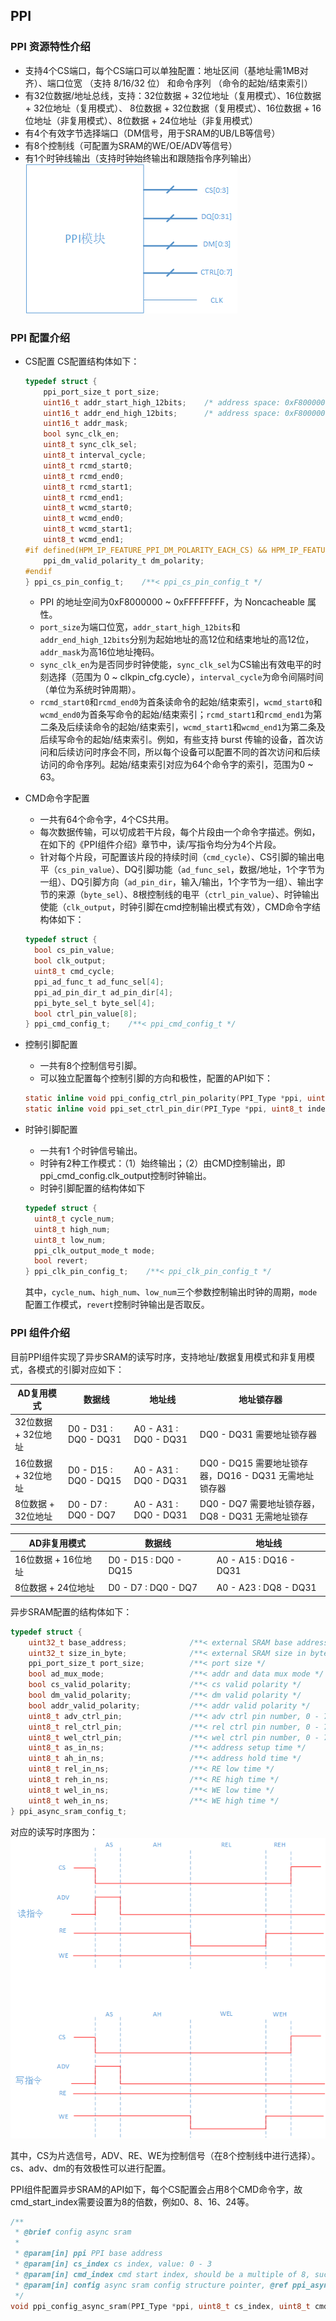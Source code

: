 ## PPI

### PPI 资源特性介绍

- 支持4个CS端口，每个CS端口可以单独配置：地址区间（基地址需1MB对齐）、端口位宽 （支持 8/16/32 位） 和命令序列 （命令的起始/结束索引）
- 有32位数据/地址总线，支持：32位数据 + 32位地址（复用模式）、16位数据 + 32位地址（复用模式）、 8位数据 + 32位数据（复用模式）、16位数据 + 16位地址（非复用模式）、8位数据 + 24位地址（非复用模式）
- 有4个有效字节选择端口（DM信号，用于SRAM的UB/LB等信号）
- 有8个控制线（可配置为SRAM的WE/OE/ADV等信号）
- 有1个时钟线输出（支持时钟始终输出和跟随指令序列输出）
![ppi_module](doc/ppi_module.png)

### PPI 配置介绍

- CS配置
  CS配置结构体如下：
  ```c
  typedef struct {
      ppi_port_size_t port_size;
      uint16_t addr_start_high_12bits;    /* address space: 0xF8000000 ~ 0xFFFFFFFF */
      uint16_t addr_end_high_12bits;      /* address space: 0xF8000000 ~ 0xFFFFFFFF */
      uint16_t addr_mask;
      bool sync_clk_en;
      uint8_t sync_clk_sel;
      uint8_t interval_cycle;
      uint8_t rcmd_start0;
      uint8_t rcmd_end0;
      uint8_t rcmd_start1;
      uint8_t rcmd_end1;
      uint8_t wcmd_start0;
      uint8_t wcmd_end0;
      uint8_t wcmd_start1;
      uint8_t wcmd_end1;
  #if defined(HPM_IP_FEATURE_PPI_DM_POLARITY_EACH_CS) && HPM_IP_FEATURE_PPI_DM_POLARITY_EACH_CS
      ppi_dm_valid_polarity_t dm_polarity;
  #endif
  } ppi_cs_pin_config_t;    /**< ppi_cs_pin_config_t */
  ```
  - PPI 的地址空间为0xF8000000 ~ 0xFFFFFFFF，为 Noncacheable 属性。
  - `port_size`为端口位宽，`addr_start_high_12bits`和`addr_end_high_12bits`分别为起始地址的高12位和结束地址的高12位，`addr_mask`为高16位地址掩码。
  - `sync_clk_en`为是否同步时钟使能，`sync_clk_sel`为CS输出有效电平的时刻选择（范围为 0 ~ clkpin_cfg.cycle），`interval_cycle`为命令间隔时间（单位为系统时钟周期）。
  - `rcmd_start0`和`rcmd_end0`为首条读命令的起始/结束索引，`wcmd_start0`和`wcmd_end0`为首条写命令的起始/结束索引；`rcmd_start1`和`rcmd_end1`为第二条及后续读命令的起始/结束索引，`wcmd_start1`和`wcmd_end1`为第二条及后续写命令的起始/结束索引。例如，有些支持 burst 传输的设备，首次访问和后续访问时序会不同，所以每个设备可以配置不同的首次访问和后续访问的命令序列。起始/结束索引对应为64个命令字的索引，范围为0 ~ 63。

- CMD命令字配置
  - 一共有64个命令字，4个CS共用。
  - 每次数据传输，可以切成若干片段，每个片段由一个命令字描述。例如，在如下的《PPI组件介绍》章节中，读/写指令均分为4个片段。
  - 针对每个片段，可配置该片段的持续时间（`cmd_cycle`）、CS引脚的输出电平（`cs_pin_value`）、DQ引脚功能（`ad_func_sel`，数据/地址，1个字节为一组）、DQ引脚方向（`ad_pin_dir`，输入/输出，1个字节为一组）、输出字节的来源（`byte_sel`）、8根控制线的电平（`ctrl_pin_value`）、时钟输出使能（`clk_output`，时钟引脚在cmd控制输出模式有效），CMD命令字结构体如下：
  ```c
  typedef struct {
    bool cs_pin_value;
    bool clk_output;
    uint8_t cmd_cycle;
    ppi_ad_func_t ad_func_sel[4];
    ppi_ad_pin_dir_t ad_pin_dir[4];
    ppi_byte_sel_t byte_sel[4];
    bool ctrl_pin_value[8];
  } ppi_cmd_config_t;    /**< ppi_cmd_config_t */
  ```

- 控制引脚配置
  - 一共有8个控制信号引脚。
  - 可以独立配置每个控制引脚的方向和极性，配置的API如下：
  ```c
  static inline void ppi_config_ctrl_pin_polarity(PPI_Type *ppi, uint8_t index, ppi_ctrl_polarity_t pol);
  static inline void ppi_set_ctrl_pin_dir(PPI_Type *ppi, uint8_t index, ppi_ctrl_pin_dir_t dir);
  ```

- 时钟引脚配置
  - 一共有1 个时钟信号输出。
  - 时钟有2种工作模式：（1）始终输出；（2）由CMD控制输出，即ppi_cmd_config.clk_output控制时钟输出。
  - 时钟引脚配置的结构体如下
  ```c
  typedef struct {
    uint8_t cycle_num;
    uint8_t high_num;
    uint8_t low_num;
    ppi_clk_output_mode_t mode;
    bool revert;
  } ppi_clk_pin_config_t;    /**< ppi_clk_pin_config_t */
  ```
  其中，`cycle_num`、`high_num`、`low_num`三个参数控制输出时钟的周期，`mode`配置工作模式，`revert`控制时钟输出是否取反。

### PPI 组件介绍

目前PPI组件实现了异步SRAM的读写时序，支持地址/数据复用模式和非复用模式，各模式的引脚对应如下：

| AD复用模式 | 数据线 | 地址线 | 地址锁存器 |
| -------- | ------ | ------ | -------- |
| 32位数据 + 32位地址 | D0 - D31 : DQ0 - DQ31 | A0 - A31 : DQ0 - DQ31 | DQ0 - DQ31 需要地址锁存器 |
| 16位数据 + 32位地址 | D0 - D15 : DQ0 - DQ15 | A0 - A31 : DQ0 - DQ31 | DQ0 - DQ15 需要地址锁存器，DQ16 - DQ31 无需地址锁存器 |
| 8位数据 + 32位地址  | D0 - D7 : DQ0 - DQ7  | A0 - A31 : DQ0 - DQ31 | DQ0 - DQ7 需要地址锁存器，DQ8 - DQ31 无需地址锁存 |

| AD非复用模式 | 数据线 | 地址线 |
| -------- | ------ | ------ |
| 16位数据 + 16位地址 | D0 - D15 : DQ0 - DQ15 | A0 - A15 : DQ16 - DQ31 |
| 8位数据 + 24位地址  | D0 - D7 : DQ0 - DQ7  | A0 - A23 : DQ8 - DQ31 |


异步SRAM配置的结构体如下：

```c
typedef struct {
    uint32_t base_address;              /**< external SRAM base address, should be 1MB aligned */
    uint32_t size_in_byte;              /**< external SRAM size in byte */
    ppi_port_size_t port_size;          /**< port size */
    bool ad_mux_mode;                   /**< addr and data mux mode */
    bool cs_valid_polarity;             /**< cs valid polarity */
    bool dm_valid_polarity;             /**< dm valid polarity */
    bool addr_valid_polarity;           /**< addr valid polarity */
    uint8_t adv_ctrl_pin;               /**< adv ctrl pin number, 0 - 7 */
    uint8_t rel_ctrl_pin;               /**< rel ctrl pin number, 0 - 7 */
    uint8_t wel_ctrl_pin;               /**< wel ctrl pin number, 0 - 7 */
    uint8_t as_in_ns;                   /**< address setup time */
    uint8_t ah_in_ns;                   /**< address hold time */
    uint8_t rel_in_ns;                  /**< RE low time */
    uint8_t reh_in_ns;                  /**< RE high time */
    uint8_t wel_in_ns;                  /**< WE low time */
    uint8_t weh_in_ns;                  /**< WE high time */
} ppi_async_sram_config_t;

```

对应的读写时序图为：
![ppi_async_sram_rw](doc/ppi_async_sram_rw.png)

其中，CS为片选信号，ADV、RE、WE为控制信号（在8个控制线中进行选择）。cs、adv、dm的有效极性可以进行配置。

PPI组件配置异步SRAM的API如下，每个CS配置会占用8个CMD命令字，故cmd_start_index需要设置为8的倍数，例如0、8、16、24等。
```c
/**
 * @brief config async sram
 *
 * @param[in] ppi PPI base address
 * @param[in] cs_index cs index, value: 0 - 3
 * @param[in] cmd_index cmd start index, should be a multiple of 8, such as 0, 8, 16, 24 ...
 * @param[in] config async sram config structure pointer, @ref ppi_async_sram_config_t
 */
void ppi_config_async_sram(PPI_Type *ppi, uint8_t cs_index, uint8_t cmd_start_index, ppi_async_sram_config_t *config);
```
